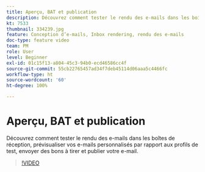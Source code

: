 ```yaml
---
title: Aperçu, BAT et publication
description: Découvrez comment tester le rendu des e-mails dans les boîtes de réception, prévisualiser vos e-mails personnalisés par rapport aux profils de test, envoyer des bons à tirer et publier votre e-mail.
kt: 7533
thumbnail: 334239.jpg
feature: Conception d’e-mails, Inbox rendering, rendu des e-mails
doc-type: feature video
team: PM
role: User
level: Beginner
exl-id: 01c15f13-a804-45c3-94b0-ecd46586cc4f
source-git-commit: 55cb22765457ad34f7deb45114d06aaa5c4466fc
workflow-type: ht
source-wordcount: '60'
ht-degree: 100%

---
```


# Aperçu, BAT et publication

Découvrez comment tester le rendu des e-mails dans les boîtes de réception, prévisualiser vos e-mails personnalisés par rapport aux profils de test, envoyer des bons à tirer et publier votre e-mail.

>[!VIDEO](https://video.tv.adobe.com/v/334239?quality=12)
